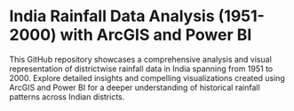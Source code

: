 # India Rainfall Data Analysis (1951-2000) with ArcGIS and Power BI
This GitHub repository showcases a comprehensive analysis and visual representation of districtwise rainfall data in India spanning from 1951 to 2000. Explore detailed insights and compelling visualizations created using ArcGIS and Power BI for a deeper understanding of historical rainfall patterns across Indian districts.
